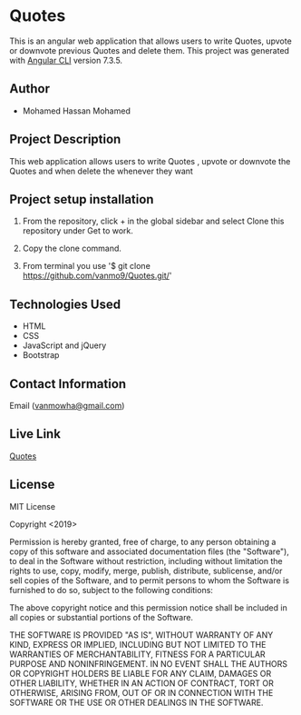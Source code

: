 # Quotes
This is an angular web application that allows users to write Quotes, upvote or downvote previous Quotes and delete them.
This project was generated with [Angular CLI](https://github.com/angular/angular-cli) version 7.3.5.
## Author
* Mohamed Hassan Mohamed
## Project Description
This web application allows users to write Quotes , upvote or downvote the Quotes and when delete the whenever they want
## Project setup  installation

1. From the repository, click + in the global sidebar and select Clone this repository under Get to work.

2.  Copy the clone command.
3. From terminal you use
'$ git clone https://github.com/vanmo9/Quotes.git/'


## Technologies Used
-   HTML
-   CSS
-   JavaScript and jQuery
-   Bootstrap
## Contact Information
Email (vanmowha@gmail.com)
## Live Link
[Quotes](https://vanmo9.github.io/Quotes/)


## License

MIT License

Copyright <2019> <MOHAMED HASSAN>

Permission is hereby granted, free of charge, to any person obtaining a copy of this software and associated documentation files (the "Software"), to deal in the Software without restriction, including without limitation the rights to use, copy, modify, merge, publish, distribute, sublicense, and/or sell copies of the Software, and to permit persons to whom the Software is furnished to do so, subject to the following conditions:

The above copyright notice and this permission notice shall be included in all copies or substantial portions of the Software.

THE SOFTWARE IS PROVIDED "AS IS", WITHOUT WARRANTY OF ANY KIND, EXPRESS OR IMPLIED, INCLUDING BUT NOT LIMITED TO THE WARRANTIES OF MERCHANTABILITY, FITNESS FOR A PARTICULAR PURPOSE AND NONINFRINGEMENT. IN NO EVENT SHALL THE AUTHORS OR COPYRIGHT HOLDERS BE LIABLE FOR ANY CLAIM, DAMAGES OR OTHER LIABILITY, WHETHER IN AN ACTION OF CONTRACT, TORT OR OTHERWISE, ARISING FROM, OUT OF OR IN CONNECTION WITH THE SOFTWARE OR THE USE OR OTHER DEALINGS IN THE SOFTWARE.
